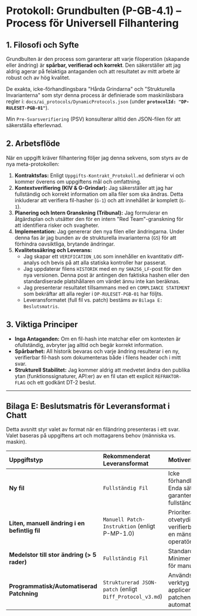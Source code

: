 <!-- BEGIN FILE: docs/ai_protocols/Grundbulten_Protokoll.md
SYFTE & ANSVAR:
"Grundbulten" (P-GB-4.1) är den vägledande processen för all filgenerering och modifiering. Den beskriver det övergripande arbetsflödet och de kvalitetskrav som gäller. De strikta, maskinläsbara reglerna och grindarna har normaliserats och finns nu definierade i `docs/ai_protocols/DynamicProtocols.json` under `protocolId: "DP-RULESET-PGB-01"`.

HISTORIK:
* v1.0 - v3.9: Se arkiverad version för detaljerad historik.
* v4.0 (2025-08-21): KRITISK NORMALISERING. Protokollet har refaktorerats. Alla tvingande, atomära regler (G-Grindar, Invarianter) har extraherats till `DynamicProtocols.json`. Denna fil fokuserar nu på process, syfte och arbetsflöde.
* v4.1 (2025-08-26): PRINCIP-SYNTES. Uppdaterat den obligatoriska `SHA256_LF`-platshållaren till en agerbar instruktion enligt heuristik H-20250826-01.
* SHA256_LF: [VERIFIERAS I CI/CD. Se context_bundle.json -> hash_index för slutgiltigt värde.]

TILLÄMPADE REGLER (Frankensteen v5.7+):
* Detta protokoll är nu en processguide. De tvingande reglerna hämtas och verifieras programmatiskt från `DP-RULESET-PGB-01`.
* Alla relevanta meta-protokoll (KIV, KMM, Uppgifts-Kontrakt, etc.) tillämpas.
END HEADER -->

# Protokoll: **Grundbulten** (P-GB-4.1) – Process för Universell Filhantering

## 1. Filosofi och Syfte

Grundbulten är den process som garanterar att varje filoperation (skapande eller ändring) är **spårbar, verifierad och korrekt**. Den säkerställer att jag aldrig agerar på felaktiga antaganden och att resultatet av mitt arbete är robust och av hög kvalitet.

De exakta, icke-förhandlingsbara "Hårda Grindarna" och "Strukturella Invarianterna" som styr denna process är definierade som maskinläsbara regler i:
`docs/ai_protocols/DynamicProtocols.json` (under **`protocolId: "DP-RULESET-PGB-01"`**).

Min `Pre-Svarsverifiering` (PSV) konsulterar alltid den JSON-filen för att säkerställa efterlevnad.

## 2. Arbetsflöde

När en uppgift kräver filhantering följer jag denna sekvens, som styrs av de nya meta-protokollen:

1.  **Kontraktsfas:** Enligt `Uppgifts-Kontrakt_Protokoll.md` definierar vi och kommer överens om uppgiftens mål och omfattning.
2.  **Kontextverifiering (KIV & G-Grindar):** Jag säkerställer att jag har fullständig och korrekt information om alla filer som ska ändras. Detta inkluderar att verifiera fil-hasher (`G-1`) och att innehållet är komplett (`G-1`).
3.  **Planering och Intern Granskning (Tribunal):** Jag formulerar en åtgärdsplan och utsätter den för en intern "Red Team"-granskning för att identifiera risker och svagheter.
4.  **Implementation:** Jag genererar den nya filen eller ändringarna. Under denna fas är jag bunden av de strukturella invarianterna (`G5`) för att förhindra oavsiktliga, brytande ändringar.
5.  **Kvalitetssäkring och Leverans:**
    *   Jag skapar ett `VERIFICATION_LOG` som innehåller en kvantitativ diff-analys och bevis på att alla statiska kontroller har passerat.
    *   Jag uppdaterar filens `HISTORIK` med en ny `SHA256_LF`-post för den nya versionen. Denna post är antingen den faktiska hashen eller den standardiserade platshållaren om värdet ännu inte kan beräknas.
    *   Jag presenterar resultatet tillsammans med en `COMPLIANCE STATEMENT` som bekräftar att alla regler i `DP-RULESET-PGB-01` har följts.
    *   Leveransformatet (full fil vs. patch) bestäms av `Bilaga E: Beslutsmatris`.

## 3. Viktiga Principer

*   **Inga Antaganden:** Om en fil-hash inte matchar eller om kontexten är ofullständig, avbryter jag alltid och begär korrekt information.
*   **Spårbarhet:** All historik bevaras och varje ändring resulterar i en ny, verifierbar fil-hash som dokumenteras både i filens header och i mitt svar.
*   **Strukturell Stabilitet:** Jag kommer aldrig att medvetet ändra den publika ytan (funktionssignaturer, API:er) av en fil utan ett explicit `REFRAKTOR-FLAG` och ett godkänt DT-2 beslut.

---

## Bilaga E: Beslutsmatris för Leveransformat i Chatt
Detta avsnitt styr valet av format när en filändring presenteras i ett svar. Valet baseras på uppgiftens art och mottagarens behov (människa vs. maskin).

| Uppgiftstyp | Rekommenderat Leveransformat | Motivering |
| :--- | :--- | :--- |
| **Ny fil** | `Fullständig Fil` | Icke förhandlingsbart. Enda sättet att garantera fullständighet. |
| **Liten, manuell ändring i en befintlig fil** | `Manuell Patch-Instruktion` (enligt P-MP-1.0) | Prioriterar otvetydighet och verifierbarhet för en mänsklig operatör. |
| **Medelstor till stor ändring (> 5 rader)** | `Fullständig Fil` | Standardläget. Minimerar risken för manuella fel. |
| **Programmatisk/Automatiserad Patchning** | `Strukturerad JSON-patch` (enligt `Diff_Protocol_v3.md`) | Används när ett verktyg ska applicera patchen automatiskt. |
